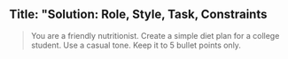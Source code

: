 ## Title: "Solution: Role, Style, Task, Constraints

> You are a friendly nutritionist. Create a simple diet plan for a college student. Use a casual tone. Keep it to 5 bullet points only.
